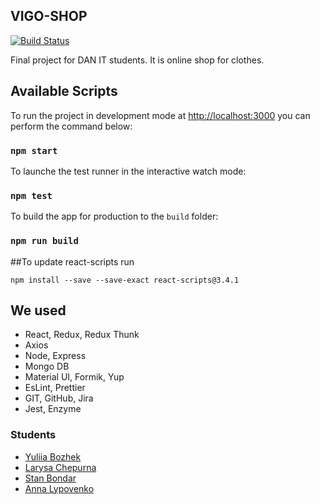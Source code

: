 ## VIGO-SHOP


[![Build Status](https://travis-ci.com/Vigo-Shop/Vigo-project.svg?branch=master)](https://travis-ci.com/Vigo-Shop/Vigo-project)

Final project for DAN IT students. It is online shop for clothes.

## Available Scripts

To run the project in development mode at [http://localhost:3000](http://localhost:3000) you can perform the command below: 

### `npm start`

To launche the test runner in the interactive watch mode: 

### `npm test`

To build the app for production to the `build` folder:

### `npm run build`

##To update react-scripts run

`npm install --save --save-exact react-scripts@3.4.1
`

## We used

* React, Redux, Redux Thunk
* Axios
* Node, Express
* Mongo DB
* Material UI, Formik, Yup
* EsLint, Prettier
* GIT, GitHub, Jira
* Jest, Enzyme

### Students

* [Yuliia Bozhek](https://gitlab.com/Juli-Bk) 
* [Larysa Chepurna](https://gitlab.com/alisa444.86)
* [Stan Bondar](https://gitlab.com/StanBondar)
* [Anna Lypovenko](https://gitlab.com/AnnaLypovenko)
